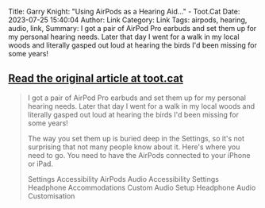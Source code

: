 Title: Garry Knight: "Using AirPods as a Hearing Aid…" - Toot.Cat
Date: 2023-07-25 15:40:04
Author: Link
Category: Link
Tags: airpods, hearing, audio, link, 
Summary: I got a pair of AirPod Pro earbuds and set them up for my personal hearing needs. Later that day I went for a walk in my local woods and literally gasped out loud at hearing the birds I'd been missing for some years!

## [Read the original article at toot.cat](https://toot.cat/@garry/110005074038777944)
> I got a pair of AirPod Pro earbuds and set them up for my personal hearing needs. Later that day I went for a walk in my local woods and literally gasped out loud at hearing the birds I'd been missing for some years!
> 
> The way you set them up is buried deep in the Settings, so it's not surprising that not many people know about it. Here's where you need to go. You need to have the AirPods connected to your iPhone or iPad.
> 
> Settings
> Accessibility
> AirPods
> Audio Accessibility Settings
> Headphone Accommodations
> Custom Audio Setup
> Headphone Audio Customisation

